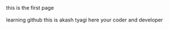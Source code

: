 <html>
  <head> this is the first page </head><br></br>
  <title>let's do it</title>
<body>  
learning github
this is akash tyagi here 
your coder and developer
</body>
</html>

